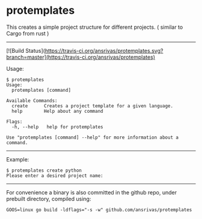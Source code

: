 # protemplates
This creates a simple project structure for different projects. ( similar to Cargo from rust )

---
[![Build Status](https://travis-ci.org/ansrivas/protemplates.svg?branch=master](https://travis-ci.org/ansrivas/protemplates)

Usage:

```
$ protemplates
Usage:
  protemplates [command]

Available Commands:
  create      Creates a project template for a given language.
  help        Help about any command

Flags:
  -h, --help   help for protemplates

Use "protemplates [command] --help" for more information about a command.
```


----
Example:

```
$ protemplates create python
Please enter a desired project name:
```

---
For convenience a binary is also committed in the github repo, under prebuilt directory, compiled using:

```
GOOS=linux go build -ldflags="-s -w" github.com/ansrivas/protemplates
```
